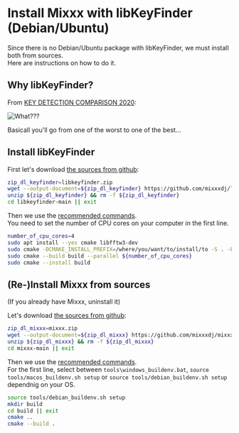 # Install Mixxx with libKeyFinder (Debian/Ubuntu)

Since there is no Debian/Ubuntu package with libKeyFinder, we must install both from sources.  
Here are instructions on how to do it.

## Why libKeyFinder?

From [KEY DETECTION COMPARISON 2020](https://www.reddit.com/r/DJs/comments/hwlzyt/key_detection_comparison_2020/):  

![What???](https://i.redd.it/zs186m2cpnc51.png "KEY DETECTION COMPARISON 2020")

Basicall you'll go from one of the worst to one of the best…

## Install libKeyFinder

First let's download [the sources from github](https://github.com/mixxxdj/libKeyFinder):

```bash
zip_dl_keyfinder=libkeyfinder.zip
wget --output-document=${zip_dl_keyfinder} https://github.com/mixxxdj/libkeyfinder/archive/refs/heads/main.zip
unzip ${zip_dl_keyfinder} && rm -f ${zip_dl_keyfinder}
cd libkeyfinder-main || exit
```

Then we use the [recommended commands](https://github.com/mixxxdj/libKeyFinder?tab=readme-ov-file#installation).  
You need to set the number of CPU cores on your computer in the first line.

```bash
number_of_cpu_cores=4
sudo apt install --yes cmake libfftw3-dev
sudo cmake -DCMAKE_INSTALL_PREFIX=/where/you/want/to/install/to -S . -B build
sudo cmake --build build --parallel ${number_of_cpu_cores}
sudo cmake --install build
```

## (Re-)Install Mixxx from sources

(If you already have Mixxx, uninstall it)

Let's download [the sources from github](https://github.com/mixxxdj/mixxx):

```bash
zip_dl_mixxx=mixxx.zip
wget --output-document=${zip_dl_mixxx} https://github.com/mixxxdj/mixxx/archive/refs/heads/main.zip
unzip ${zip_dl_mixxx} && rm -f ${zip_dl_mixxx} 
cd mixxx-main || exit
```

Then we use the [recommended commands](https://github.com/mixxxdj/mixxx?tab=readme-ov-file#building-mixxx).  
For the first line, select between `tools\windows_buildenv.bat`, `source tools/macos_buildenv.sh setup` or `source tools/debian_buildenv.sh setup` dependnig on your OS.

```bash
source tools/debian_buildenv.sh setup
mkdir build
cd build || exit
cmake ..
cmake --build .
```
